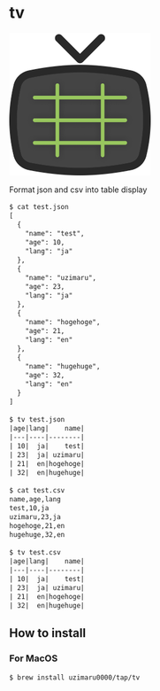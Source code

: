 # tv

<img width="256" src="./.github/images/tv_logo.png">

Format json and csv into table display

```
$ cat test.json
[
  {
    "name": "test",
    "age": 10,
    "lang": "ja"
  },
  {
    "name": "uzimaru",
    "age": 23,
    "lang": "ja"
  },
  {
    "name": "hogehoge",
    "age": 21,
    "lang": "en"
  },
  {
    "name": "hugehuge",
    "age": 32,
    "lang": "en"
  }
]

$ tv test.json
|age|lang|    name|
|---|----|--------|
| 10|  ja|    test|
| 23|  ja| uzimaru|
| 21|  en|hogehoge|
| 32|  en|hugehuge|

$ cat test.csv
name,age,lang
test,10,ja
uzimaru,23,ja
hogehoge,21,en
hugehuge,32,en

$ tv test.csv
|age|lang|    name|
|---|----|--------|
| 10|  ja|    test|
| 23|  ja| uzimaru|
| 21|  en|hogehoge|
| 32|  en|hugehuge|

```

## How to install

### For MacOS

```bash
$ brew install uzimaru0000/tap/tv
```
